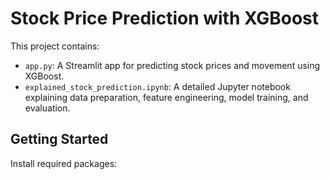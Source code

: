# Stock Price Prediction with XGBoost

This project contains:
- `app.py`: A Streamlit app for predicting stock prices and movement using XGBoost.
- `explained_stock_prediction.ipynb`: A detailed Jupyter notebook explaining data preparation, feature engineering, model training, and evaluation.

## Getting Started
Install required packages:
